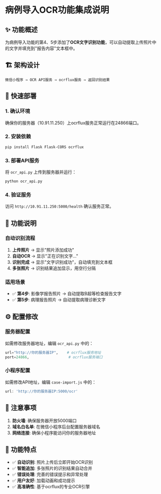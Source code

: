 # 病例导入OCR功能集成说明

## ✨ 功能概述
为病例导入功能的第4、5步添加了**OCR文字识别功能**，可以自动提取上传照片中的文字并填充到"报告内容"文本框中。

## 🏗️ 架构设计
```
微信小程序 → OCR API服务 → ocrflux服务 → 返回识别结果
```

## 🚀 快速部署

### 1. 确认环境
确保你的服务器（10.91.11.250）上ocrflux服务正常运行在24866端口。

### 2. 安装依赖
```bash
pip install Flask Flask-CORS ocrflux
```

### 3. 部署API服务
将 `ocr_api.py` 上传到服务器并运行：
```bash
python ocr_api.py
```

### 4. 验证服务
访问 `http://10.91.11.250:5000/health` 确认服务正常。

## 📱 功能说明

### 自动识别流程
1. **上传照片** → 显示"照片添加成功"
2. **自动OCR** → 显示"正在识别文字..."
3. **识别完成** → 显示"文字识别成功"，自动填充到文本框
4. **多张照片** → 识别结果追加显示，用空行分隔

### 适用场景
- ✅ **第4步**: 影像学报告照片 → 自动提取B超等检查报告文字
- ✅ **第5步**: 病理报告照片 → 自动提取病理诊断文字

## ⚙️ 配置修改

### 服务器配置
如需修改服务器地址，编辑 `ocr_api.py` 中的：
```python
url="http://你的服务器IP",    # ocrflux服务地址
port=24866,                  # ocrflux服务端口
```

### 小程序配置  
如需修改API地址，编辑 `case-import.js` 中的：
```javascript
url: 'http://你的服务器IP:5000/ocr'
```

## 🔧 注意事项

1. **防火墙**: 确保服务器开放5000端口
2. **域名白名单**: 在微信小程序后台配置服务器域名
3. **网络连接**: 确保小程序能访问你的服务器地址

## 🎯 功能特点

- ✅ **自动识别**: 照片上传后立即开始OCR识别
- ✅ **智能追加**: 多张照片的识别结果自动合并
- ✅ **错误处理**: 完善的错误提示和异常处理
- ✅ **用户友好**: 加载动画和成功提示
- ✅ **高准确性**: 基于ocrflux的专业OCR引擎
